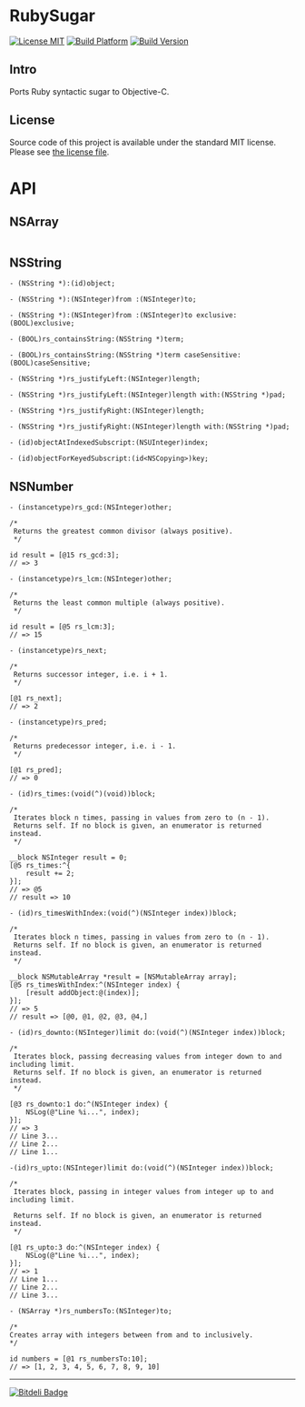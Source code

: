 # RubySugar

[![License MIT](https://go-shields.herokuapp.com/license-MIT-blue.png)](https://github.com/michalkonturek/RubySugar/blob/master/LICENSE)
[![Build Platform](https://cocoapod-badges.herokuapp.com/p/RubySugar/badge.png)](https://github.com/michalkonturek/RubySugar)
[![Build Version](https://cocoapod-badges.herokuapp.com/v/RubySugar/badge.png)](https://github.com/michalkonturek/RubySugar)
<!--[![Build Status](https://travis-ci.org/michalkonturek/RubySugar.png?branch=master)](https://travis-ci.org/michalkonturek/RubySugar)-->

## Intro

Ports Ruby syntactic sugar to Objective-C.

## License

Source code of this project is available under the standard MIT license. Please see [the license file][LICENSE].

[PODS]:http://cocoapods.org/
[LICENSE]:https://github.com/michalkonturek/RubySugar/blob/master/LICENSE

# API

## NSArray

```obj-c
```

## NSString

```obj-c
- (NSString *):(id)object;

- (NSString *):(NSInteger)from :(NSInteger)to;

- (NSString *):(NSInteger)from :(NSInteger)to exclusive:(BOOL)exclusive;

- (BOOL)rs_containsString:(NSString *)term;

- (BOOL)rs_containsString:(NSString *)term caseSensitive:(BOOL)caseSensitive;

- (NSString *)rs_justifyLeft:(NSInteger)length;

- (NSString *)rs_justifyLeft:(NSInteger)length with:(NSString *)pad;

- (NSString *)rs_justifyRight:(NSInteger)length;

- (NSString *)rs_justifyRight:(NSInteger)length with:(NSString *)pad;

- (id)objectAtIndexedSubscript:(NSUInteger)index;

- (id)objectForKeyedSubscript:(id<NSCopying>)key;
```

## NSNumber

 
```
- (instancetype)rs_gcd:(NSInteger)other;

/*
 Returns the greatest common divisor (always positive).
 */

id result = [@15 rs_gcd:3];
// => 3
```


```
- (instancetype)rs_lcm:(NSInteger)other;

/*
 Returns the least common multiple (always positive).
 */
 
id result = [@5 rs_lcm:3];
// => 15
```


```objc
- (instancetype)rs_next;

/*
 Returns successor integer, i.e. i + 1.
 */

[@1 rs_next];
// => 2
```


```objc
- (instancetype)rs_pred;

/*
 Returns predecessor integer, i.e. i - 1.
 */

[@1 rs_pred];
// => 0
```


```objc
- (id)rs_times:(void(^)(void))block;

/*
 Iterates block n times, passing in values from zero to (n - 1).
 Returns self. If no block is given, an enumerator is returned instead.
 */

__block NSInteger result = 0;
[@5 rs_times:^{
    result += 2;
}];
// => @5
// result => 10
```


```objc
- (id)rs_timesWithIndex:(void(^)(NSInteger index))block;

/*
 Iterates block n times, passing in values from zero to (n - 1).
 Returns self. If no block is given, an enumerator is returned instead.
 */
 
__block NSMutableArray *result = [NSMutableArray array];
[@5 rs_timesWithIndex:^(NSInteger index) {
    [result addObject:@(index)];
}];
// => 5
// result => [@0, @1, @2, @3, @4,]
```


```objc
- (id)rs_downto:(NSInteger)limit do:(void(^)(NSInteger index))block;

/*
 Iterates block, passing decreasing values from integer down to and including limit.
 Returns self. If no block is given, an enumerator is returned instead.
 */

[@3 rs_downto:1 do:^(NSInteger index) {
	NSLog(@"Line %i...", index);
}];
// => 3
// Line 3...
// Line 2...
// Line 1...
```
 

```objc
-(id)rs_upto:(NSInteger)limit do:(void(^)(NSInteger index))block;

/*
 Iterates block, passing in integer values from integer up to and including limit.
 
 Returns self. If no block is given, an enumerator is returned instead.
 */

[@1 rs_upto:3 do:^(NSInteger index) {
	NSLog(@"Line %i...", index);
}];
// => 1
// Line 1...
// Line 2...
// Line 3...
```


```objc
- (NSArray *)rs_numbersTo:(NSInteger)to;

/*
Creates array with integers between from and to inclusively.
*/

id numbers = [@1 rs_numbersTo:10];
// => [1, 2, 3, 4, 5, 6, 7, 8, 9, 10]
```


- - -

[![Bitdeli Badge](https://d2weczhvl823v0.cloudfront.net/michalkonturek/rubysugar/trend.png)](https://bitdeli.com/free "Bitdeli Badge")
